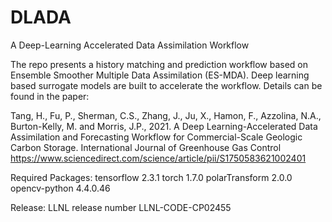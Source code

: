 # DLADA
A Deep-Learning Accelerated Data Assimilation Workflow

The repo presents a history matching and prediction workflow based on Ensemble Smoother Multiple Data Assimilation (ES-MDA). Deep learning based surrogate models are built to accelerate the workflow. Details can be found in the paper: 

Tang, H., Fu, P., Sherman, C.S., Zhang, J., Ju, X., Hamon, F., Azzolina, N.A., Burton-Kelly, M. and Morris, J.P., 2021. A Deep Learning-Accelerated Data Assimilation and Forecasting Workflow for Commercial-Scale Geologic Carbon Storage. International Journal of Greenhouse Gas Control
https://www.sciencedirect.com/science/article/pii/S1750583621002401

Required Packages:
tensorflow               2.3.1
torch                    1.7.0
polarTransform           2.0.0
opencv-python            4.4.0.46

Release:
LLNL release number LLNL-CODE-CP02455
